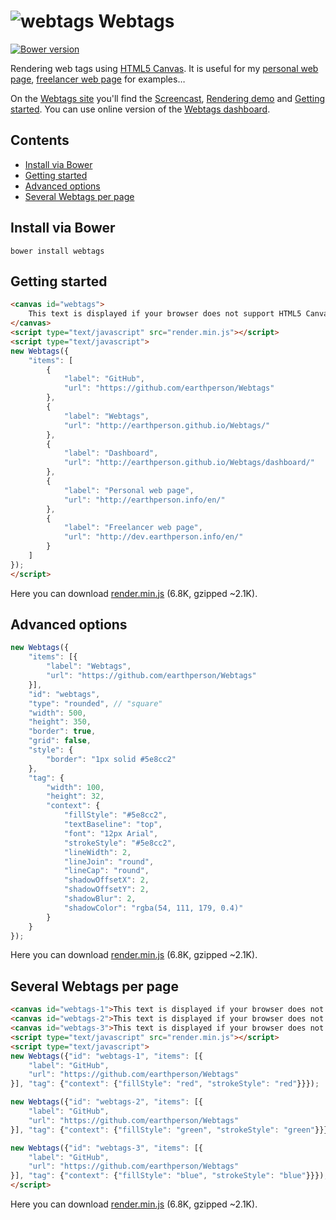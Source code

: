 ![webtags][5] Webtags
=======
[![Bower version](https://badge.fury.io/bo/webtags.svg)](http://badge.fury.io/bo/webtags)

Rendering web tags using [HTML5 Canvas][1]. It is useful for my [personal web page][2], [freelancer web page][3] for examples&hellip;

On the [Webtags site][6] you'll find the [Screencast][8], [Rendering demo][9] and [Getting started][10].
You can use online version of the [Webtags dashboard][7].

[1]: https://developer.mozilla.org/en-US/docs/HTML/Canvas
[2]: http://earthperson.info/en/
[3]: http://dev.earthperson.info/en/
[4]: http://earthperson.github.io
[5]: http://earthperson.github.io/Webtags/images/webtags.png
[6]: http://earthperson.github.io/Webtags/
[7]: http://earthperson.github.io/Webtags/dashboard/
[8]: http://earthperson.github.io/Webtags/#screencast
[9]: http://earthperson.github.io/Webtags/#demo
[10]: http://earthperson.github.io/Webtags/#getting-started
[11]: https://raw.github.com/earthperson/Webtags/master/render.min.js

## Contents

* [Install via Bower](#install-via-bower)
* [Getting started](#getting-started)
* [Advanced options](#advanced-options)
* [Several Webtags per page](#several-webtags-per-page)

## Install via Bower
```Shell
bower install webtags
```

## Getting started
```html
<canvas id="webtags">
	This text is displayed if your browser does not support HTML5 Canvas.
</canvas>
<script type="text/javascript" src="render.min.js"></script>
<script type="text/javascript">
new Webtags({
	"items": [
		{
			"label": "GitHub",
			"url": "https://github.com/earthperson/Webtags"
		},
		{
			"label": "Webtags",
			"url": "http://earthperson.github.io/Webtags/"
		},
		{
			"label": "Dashboard",
			"url": "http://earthperson.github.io/Webtags/dashboard/"
		},
		{
			"label": "Personal web page",
			"url": "http://earthperson.info/en/"
		},
		{
			"label": "Freelancer web page",
			"url": "http://dev.earthperson.info/en/"
		}
	]
});
</script>
```
Here you can download [render.min.js][11] (6.8K, gzipped ~2.1K).

## Advanced options
```js
new Webtags({
	"items": [{
		"label": "Webtags",
		"url": "https://github.com/earthperson/Webtags"
	}],
	"id": "webtags",
	"type": "rounded", // "square"
	"width": 500,
	"height": 350,
	"border": true,
	"grid": false,
	"style": {
		"border": "1px solid #5e8cc2"
	},
	"tag": {
		"width": 100,
		"height": 32,
		"context": {
			"fillStyle": "#5e8cc2",
			"textBaseline": "top",
			"font": "12px Arial",
			"strokeStyle": "#5e8cc2",
			"lineWidth": 2, 
			"lineJoin": "round",
			"lineCap": "round",
			"shadowOffsetX": 2,
			"shadowOffsetY": 2,
			"shadowBlur": 2,
			"shadowColor": "rgba(54, 111, 179, 0.4)"
		}
	}
});
```
Here you can download [render.min.js][11] (6.8K, gzipped ~2.1K).

## Several Webtags per page
```html
<canvas id="webtags-1">This text is displayed if your browser does not support HTML5 Canvas.</canvas>
<canvas id="webtags-2">This text is displayed if your browser does not support HTML5 Canvas.</canvas>
<canvas id="webtags-3">This text is displayed if your browser does not support HTML5 Canvas.</canvas>
<script type="text/javascript" src="render.min.js"></script>
<script type="text/javascript">
new Webtags({"id": "webtags-1", "items": [{
	"label": "GitHub",
	"url": "https://github.com/earthperson/Webtags"
}], "tag": {"context": {"fillStyle": "red", "strokeStyle": "red"}}});

new Webtags({"id": "webtags-2", "items": [{
	"label": "GitHub",
	"url": "https://github.com/earthperson/Webtags"
}], "tag": {"context": {"fillStyle": "green", "strokeStyle": "green"}}});

new Webtags({"id": "webtags-3", "items": [{
	"label": "GitHub",
	"url": "https://github.com/earthperson/Webtags"
}], "tag": {"context": {"fillStyle": "blue", "strokeStyle": "blue"}}});
</script>
```
Here you can download [render.min.js][11] (6.8K, gzipped ~2.1K).
